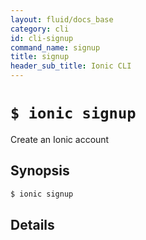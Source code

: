 ```yaml
---
layout: fluid/docs_base
category: cli
id: cli-signup
command_name: signup
title: signup
header_sub_title: Ionic CLI
---
```


# `$ ionic signup`

Create an Ionic account
## Synopsis

```bash
$ ionic signup 
```
  
## Details






